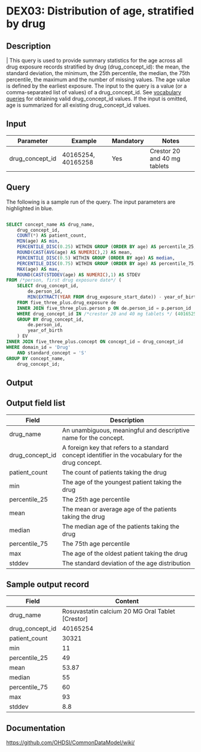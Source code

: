<!---
Group:drug exposure
Name:DEX03 Distribution of age, stratified by drug
Author:Patrick Ryan
CDM Version: 5.0
-->

# DEX03: Distribution of age, stratified by drug

## Description
| This query is used to provide summary statistics for the age across all drug exposure records stratified by drug (drug_concept_id): the mean, the standard deviation, the minimum, the 25th percentile, the median, the 75th percentile, the maximum and the number of missing values. The age value is defined by the earliest exposure. The input to the query is a value (or a comma-separated list of values) of a drug_concept_id. See  [vocabulary queries](http://vocabqueries.omop.org/drug-queries) for obtaining valid drug_concept_id values. If the input is omitted, age is summarized for all existing drug_concept_id values.

## Input

|  Parameter |  Example |  Mandatory |  Notes |
| --- | --- | --- | --- |
| drug_concept_id | 40165254, 40165258 | Yes | Crestor 20 and 40 mg tablets |

## Query
The following is a sample run of the query. The input parameters are highlighted in  blue.

```sql

SELECT concept_name AS drug_name,
	drug_concept_id,
	COUNT(*) AS patient_count,
	MIN(age) AS min,
	PERCENTILE_DISC(0.25) WITHIN GROUP (ORDER BY age) AS percentile_25,
	ROUND(CAST(AVG(age) AS NUMERIC),2) AS mean,
	PERCENTILE_DISC(0.5) WITHIN GROUP (ORDER BY age) AS median,
	PERCENTILE_DISC(0.75) WITHIN GROUP (ORDER BY age) AS percentile_75,
	MAX(age) AS max,
	ROUND(CAST(STDDEV(age) AS NUMERIC),1) AS STDEV
FROM /*person, first drug exposure date*/ (
	SELECT drug_concept_id,
		de.person_id,
		MIN(EXTRACT(YEAR FROM drug_exposure_start_date)) - year_of_birth AS age
	FROM five_three_plus.drug_exposure de
	INNER JOIN five_three_plus.person p ON de.person_id = p.person_id
	WHERE drug_concept_id IN /*crestor 20 and 40 mg tablets */ (40165254, 40165258)
	GROUP BY drug_concept_id,
		de.person_id,
		year_of_birth
	) EV
INNER JOIN five_three_plus.concept ON concept_id = drug_concept_id
WHERE domain_id = 'Drug'
	AND standard_concept = 'S'
GROUP BY concept_name,
	drug_concept_id;
```

## Output

## Output field list

|  Field |  Description |
| --- | --- |
| drug_name | An unambiguous, meaningful and descriptive name for the concept. |
| drug_concept_id | A foreign key that refers to a standard concept identifier in the vocabulary for the drug concept. |
| patient_count | The count of patients taking the drug |
| min | The age of the youngest patient taking the drug |
| percentile_25 | The 25th age percentile |
| mean | The mean or average age of the patients taking the drug |
| median | The median age of the patients taking the drug |
| percentile_75 | The 75th age percentile |
| max  | The age of the oldest patient taking the drug |
| stddev | The standard deviation of the age distribution |


## Sample output record

|  Field |  Content |
| --- | --- |
| drug_name | Rosuvastatin calcium 20 MG Oral Tablet [Crestor] |
| drug_concept_id | 40165254 |
| patient_count | 30321 |
| min | 11 |
| percentile_25 | 49 |
| mean | 53.87 |
| median | 55 |
| percentile_75 | 60 |
| max | 93 |
| stddev | 8.8 |

## Documentation
https://github.com/OHDSI/CommonDataModel/wiki/
